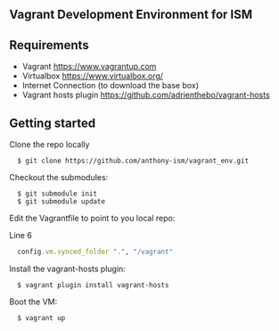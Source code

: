   ## Vagrant Development Environment for ISM

## Requirements

* Vagrant https://www.vagrantup.com
* Virtualbox https://www.virtualbox.org/
* Internet Connection (to download the base box)
* Vagrant hosts plugin https://github.com/adrienthebo/vagrant-hosts

## Getting started

Clone the repo locally

```
  $ git clone https://github.com/anthony-ism/vagrant_env.git
```

Checkout the submodules:

```
  $ git submodule init
  $ git submodule update
```
Edit the Vagrantfile to point to you local repo:

  Line 6
```ruby
  config.vm.synced_folder ".", "/vagrant"
```

Install the vagrant-hosts plugin:

```
  $ vagrant plugin install vagrant-hosts
```

Boot the VM:

```
  $ vagrant up
```
